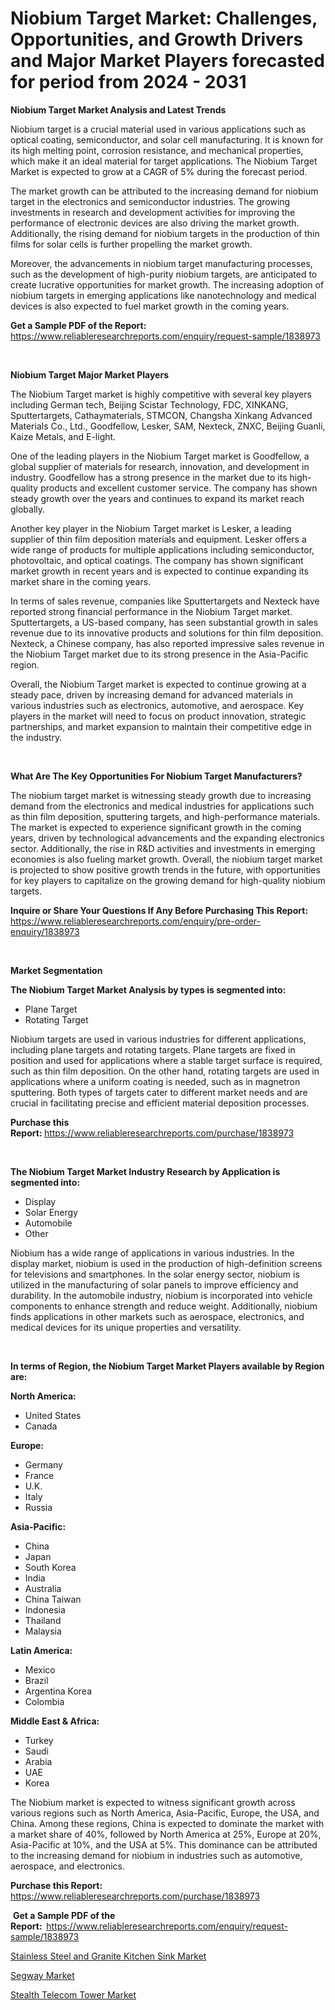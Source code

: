<p><h1>Niobium Target Market: Challenges, Opportunities, and Growth Drivers and Major Market Players forecasted for period from 2024 - 2031</h1></p><p><strong>Niobium Target Market Analysis and Latest Trends</strong></p>
<p><p>Niobium target is a crucial material used in various applications such as optical coating, semiconductor, and solar cell manufacturing. It is known for its high melting point, corrosion resistance, and mechanical properties, which make it an ideal material for target applications. The Niobium Target Market is expected to grow at a CAGR of 5% during the forecast period.</p><p>The market growth can be attributed to the increasing demand for niobium target in the electronics and semiconductor industries. The growing investments in research and development activities for improving the performance of electronic devices are also driving the market growth. Additionally, the rising demand for niobium targets in the production of thin films for solar cells is further propelling the market growth.</p><p>Moreover, the advancements in niobium target manufacturing processes, such as the development of high-purity niobium targets, are anticipated to create lucrative opportunities for market growth. The increasing adoption of niobium targets in emerging applications like nanotechnology and medical devices is also expected to fuel market growth in the coming years.</p></p>
<p><strong>Get a Sample PDF of the Report:&nbsp;</strong> <a href="https://www.reliableresearchreports.com/enquiry/request-sample/1838973">https://www.reliableresearchreports.com/enquiry/request-sample/1838973</a></p>
<p>&nbsp;</p>
<p><strong>Niobium Target Major Market Players</strong></p>
<p><p>The Niobium Target market is highly competitive with several key players including German tech, Beijing Scistar Technology, FDC, XINKANG, Sputtertargets, Cathaymaterials, STMCON, Changsha Xinkang Advanced Materials Co., Ltd., Goodfellow, Lesker, SAM, Nexteck, ZNXC, Beijing Guanli, Kaize Metals, and E-light. </p><p>One of the leading players in the Niobium Target market is Goodfellow, a global supplier of materials for research, innovation, and development in industry. Goodfellow has a strong presence in the market due to its high-quality products and excellent customer service. The company has shown steady growth over the years and continues to expand its market reach globally.</p><p>Another key player in the Niobium Target market is Lesker, a leading supplier of thin film deposition materials and equipment. Lesker offers a wide range of products for multiple applications including semiconductor, photovoltaic, and optical coatings. The company has shown significant market growth in recent years and is expected to continue expanding its market share in the coming years.</p><p>In terms of sales revenue, companies like Sputtertargets and Nexteck have reported strong financial performance in the Niobium Target market. Sputtertargets, a US-based company, has seen substantial growth in sales revenue due to its innovative products and solutions for thin film deposition. Nexteck, a Chinese company, has also reported impressive sales revenue in the Niobium Target market due to its strong presence in the Asia-Pacific region.</p><p>Overall, the Niobium Target market is expected to continue growing at a steady pace, driven by increasing demand for advanced materials in various industries such as electronics, automotive, and aerospace. Key players in the market will need to focus on product innovation, strategic partnerships, and market expansion to maintain their competitive edge in the industry.</p></p>
<p>&nbsp;</p>
<p><strong>What Are The Key Opportunities For Niobium Target Manufacturers?</strong></p>
<p><p>The niobium target market is witnessing steady growth due to increasing demand from the electronics and medical industries for applications such as thin film deposition, sputtering targets, and high-performance materials. The market is expected to experience significant growth in the coming years, driven by technological advancements and the expanding electronics sector. Additionally, the rise in R&D activities and investments in emerging economies is also fueling market growth. Overall, the niobium target market is projected to show positive growth trends in the future, with opportunities for key players to capitalize on the growing demand for high-quality niobium targets.</p></p>
<p><strong>Inquire or Share Your Questions If Any Before Purchasing This Report:</strong> <a href="https://www.reliableresearchreports.com/enquiry/pre-order-enquiry/1838973">https://www.reliableresearchreports.com/enquiry/pre-order-enquiry/1838973</a></p>
<p>&nbsp;</p>
<p><strong>Market Segmentation</strong></p>
<p><strong>The Niobium Target Market Analysis by types is segmented into:</strong></p>
<p><ul><li>Plane Target</li><li>Rotating Target</li></ul></p>
<p><p>Niobium targets are used in various industries for different applications, including plane targets and rotating targets. Plane targets are fixed in position and used for applications where a stable target surface is required, such as thin film deposition. On the other hand, rotating targets are used in applications where a uniform coating is needed, such as in magnetron sputtering. Both types of targets cater to different market needs and are crucial in facilitating precise and efficient material deposition processes.</p></p>
<p><strong>Purchase this Report:&nbsp;</strong><a href="https://www.reliableresearchreports.com/purchase/1838973">https://www.reliableresearchreports.com/purchase/1838973</a></p>
<p>&nbsp;</p>
<p><strong>The Niobium Target Market Industry Research by Application is segmented into:</strong></p>
<p><ul><li>Display</li><li>Solar Energy</li><li>Automobile</li><li>Other</li></ul></p>
<p><p>Niobium has a wide range of applications in various industries. In the display market, niobium is used in the production of high-definition screens for televisions and smartphones. In the solar energy sector, niobium is utilized in the manufacturing of solar panels to improve efficiency and durability. In the automobile industry, niobium is incorporated into vehicle components to enhance strength and reduce weight. Additionally, niobium finds applications in other markets such as aerospace, electronics, and medical devices for its unique properties and versatility.</p></p>
<p>&nbsp;</p>
<p><strong>In terms of Region, the Niobium Target Market Players available by Region are:</strong></p>
<p>
    <p> <strong> North America: </strong>
        <ul>
            <li>United States</li>
            <li>Canada</li>
        </ul>
        </p> 
    <p> <strong> Europe: </strong>
        <ul>
            <li>Germany</li>
            <li>France</li>
            <li>U.K.</li>
            <li>Italy</li>
            <li>Russia</li>
        </ul>
        </p> 
    <p> <strong> Asia-Pacific: </strong>
        <ul>
            <li>China</li>
            <li>Japan</li>
            <li>South Korea</li>
            <li>India</li>
            <li>Australia</li>
            <li>China Taiwan</li>
            <li>Indonesia</li>
            <li>Thailand</li>
            <li>Malaysia</li>
        </ul>
        </p> 
    <p> <strong> Latin America: </strong>
        <ul>
            <li>Mexico</li>
            <li>Brazil</li>
            <li>Argentina Korea</li>
            <li>Colombia</li>
        </ul>
        </p> 
    <p> <strong> Middle East & Africa: </strong>
        <ul>
            <li>Turkey</li>
            <li>Saudi</li>
            <li>Arabia</li>
            <li>UAE</li>
            <li>Korea</li>
        </ul>
    </p>
    </p>
<p><p>The Niobium market is expected to witness significant growth across various regions such as North America, Asia-Pacific, Europe, the USA, and China. Among these regions, China is expected to dominate the market with a market share of 40%, followed by North America at 25%, Europe at 20%, Asia-Pacific at 10%, and the USA at 5%. This dominance can be attributed to the increasing demand for niobium in industries such as automotive, aerospace, and electronics.</p></p>
<p><strong>Purchase this Report: </strong><a href="https://www.reliableresearchreports.com/purchase/1838973">https://www.reliableresearchreports.com/purchase/1838973</a></p>
<p>&nbsp;<strong>Get a Sample PDF of the Report:&nbsp;&nbsp;</strong><a href="https://www.reliableresearchreports.com/enquiry/request-sample/1838973">https://www.reliableresearchreports.com/enquiry/request-sample/1838973</a></p>
<p><strong></strong></p>
<p><p><a href="https://view.publitas.com/reportprime-1/stainless-steel-and-granite-kitchen-sink-market-size-market-trends-and-growth-outlook-forecasted-for-period-from-2024-to-2031/">Stainless Steel and Granite Kitchen Sink Market</a></p><p><a href="https://view.publitas.com/reportprime-1/segway-market-analysis-and-market-size-global-industry-overview-market-segmentation-and-forecast-2024-to-2031/">Segway Market</a></p><p><a href="https://view.publitas.com/reportprime-1/stealth-telecom-tower-market-share-market-new-trends-analysis-report-by-type-by-application-by-end-use-by-region-and-segment-forecasts-2024-2031/">Stealth Telecom Tower Market</a></p></p>